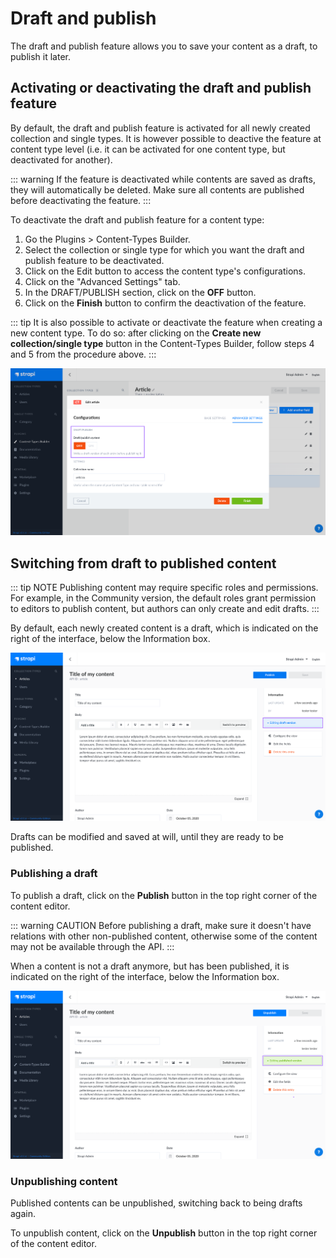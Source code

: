 # Draft and publish

The draft and publish feature allows you to save your content as a draft, to publish it later.

## Activating or deactivating the draft and publish feature

By default, the draft and publish feature is activated for all newly created collection and single types. It is however possible to deactive the feature at content type level (i.e. it can be activated for one content type, but deactivated for another).

::: warning
If the feature is deactivated while contents are saved as drafts, they will automatically be deleted. Make sure all contents are published before deactivating the feature.
:::

To deactivate the draft and publish feature for a content type:

1. Go the Plugins > Content-Types Builder.
2. Select the collection or single type for which you want the draft and publish feature to be deactivated.
3. Click on the Edit <Fa-PencilAlt /> button to access the content type's configurations.
4. Click on the "Advanced Settings" tab.
5. In the DRAFT/PUBLISH section, click on the **OFF** button.
6. Click on the **Finish** button to confirm the deactivation of the feature.

::: tip
It is also possible to activate or deactivate the feature when creating a new content type. To do so: after clicking on the **Create new collection/single type** button in the Content-Types Builder, follow steps 4 and 5 from the procedure above.
:::

![Deactivate Draft & Publish](../assets/concepts/draft-publish/deactivating_draft_publish.png)

## Switching from draft to published content

::: tip NOTE
Publishing content may require specific roles and permissions. For example, in the Community version, the default roles grant permission to editors to publish content, but authors can only create and edit drafts.
:::

By default, each newly created content is a draft, which is indicated on the right of the interface, below the Information box.

![Editing draft version](../assets/concepts/draft-publish/editing_draft_version.png)

Drafts can be modified and saved at will, until they are ready to be published.

### Publishing a draft

To publish a draft, click on the **Publish** button in the top right corner of the content editor.

::: warning CAUTION
Before publishing a draft, make sure it doesn't have relations with other non-published content, otherwise some of the content may not be available through the API.
:::

When a content is not a draft anymore, but has been published, it is indicated on the right of the interface, below the Information box.

![Editing published version](../assets/concepts/draft-publish/editing_published_version.png)

### Unpublishing content

Published contents can be unpublished, switching back to being drafts again.

To unpublish content, click on the **Unpublish** button in the top right corner of the content editor.